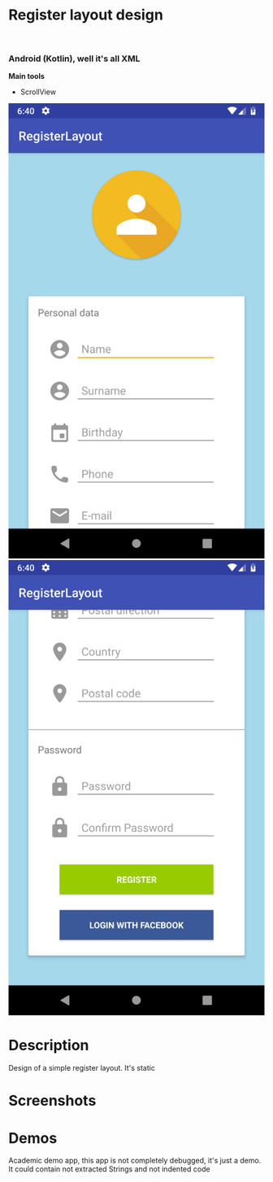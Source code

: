 
<h1>Register layout design</h1><br>
<h3>Android (Kotlin), well it's all XML</h3>
<b>Main tools</b>
<ul>
<li>ScrollView</li>
</ul>

<p float = "left">
<img max-width = "50" src='device-2019-02-05-124030.png'/>
<img max-width = "50" src='device-2019-02-05-124056.png'/>
</p>

<h1>Description</h1>
<p>Design of a simple register layout. It's static</p>

<h1>Screenshots</h1>




<h1>Demos</h1>
<p>Academic demo app, this app is not completely debugged, it's just a demo. It could contain not extracted Strings and not indented code</p>



